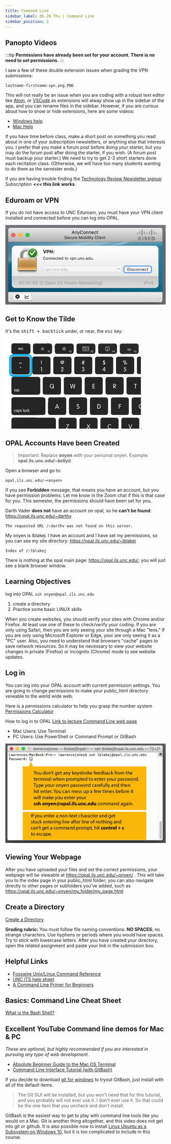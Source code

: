 ```yaml
---
title: Command Line
sidebar_label: 05-20 Thu | Command Line
sidebar_position: 2
---
```


## Panopto Videos 

:::tip
**Permissions have already been set for your account. There is no need to set permissions.**
:::

I saw a few of these double extension issues when grading the VPN submissions:

```
lastname-firstname-vpn.png.PNG
```

This will not really be an issue when you are coding with a robust text editor like [Atom](https://atom.io/), or [VSCode](https://code.visualstudio.com/) as extensions will alway show up in the sidebar of the app, and you can rename files in the sidebar. However, if you are curious about how to show or hide extensions, here are some videos:

* [Windows help](https://www.youtube.com/watch?v=PoTah9YBG2Y)
* [Mac Help](https://www.youtube.com/watch?v=ylbme95jnEo)

If you have time before class, make a short post on something you read about in one of your subscription newsletters, or anything else that interests you. I prefer that you make a forum post before doing your starter, but you may do the forum post after doing the starter, if you wish. (A forum post must backup your starter.) We need to try to get 2-3 short starters done each recitation class. (Otherwise, we will have too many students wanting to do them as the semester ends.)

If you are having trouble finding the [Technology Review Newsletter signup](https://forms.technologyreview.com/the-download/) Subscription **<<< this link works**.


## Eduroam or VPN

If you do not have access to UNC Eduroam, you must have your VPN client installed and connected before you can log into OPAL.

![vpn image](/img/active-vpn-example.png)

## Get to Know the Tilde

It's the <kbd>shift + backtick</kbd> under, or near, the <kbd>esc</kbd> key:

![tilde](/img/tilde.png).


## OPAL Accounts Have been Created

>Important: Replace **onyen** with your personal onyen. Example: **opal.ils.unc.edu/~kellyd**

Open a browser and go to:

```
opal.ils.unc.edu/~<onyen>
```  

If you see **Forbidden** message, that means you have an account, but you have permission problems. Let me know in the Zoom chat if
this is that case for you. This semester, the permissions should have been set for you.

Darth Vader **does not** have an account on opal, so he **can't be found**: <https://opal.ils.unc.edu/~darthv>

```
The requested URL /~darthv was not found on this server.
```

My onyen is lblakej. I have an account and I have set my permissions, so you can see my site directory: <https://opal.ils.unc.edu/~lblakej>

```
Index of /~lblakej
```

There is nothing at the opal main page: <https://opal.ils.unc.edu/>; you will just see a blank browser window.

## Learning Objectives

log into OPAL ```ssh onyen@opal.ils.unc.edu```
1. create a directory
2. Practice some basic LINUX skills


When you create websites, you should verify your sites with Chrome and/or Firefox. At least use one of these to check/verify your coding. If you are only using Safari, then you are only seeing your site through a Mac "lens." If you are only using Microsoft Explorer or Edge, your are only seeing it as a "PC" user. Also, you need to understand that browsers "cache" pages to save network resources. So it may be necessary to view your website changes in private (Firefox) or incognito (Chrome) mode to see website updates.

## Log in

You can log into your OPAL account with current permission settings. You are going to change permissions to make your public_html directory veiwable to the world wide web.

Here is a permissions calculator to help you grasp the number system [Permissions Calculator](http://permissions-calculator.org/)

How to log in to OPAL
[Link to lecture Command Line web page](https://ils.unc.edu/courses/2020_spring/inls161_001/02a.03.command-line.html)

* Mac Users: Use Terminal
* PC Users: Use PowerShell or Command Prompt or GitBash

![password prompt image](/img/terminal-password-prompt.png)


## Viewing Your Webpage

After you have uploaded your files and set the correct permissions, your webpage will be viewable at https://opal.ils.unc.edu/~onyen/ . This will take you to the index page in your public_html folder; you can also navigate directly to other pages or subfolders you've added, such as https://opal.ils.unc.edu/~onyen/my_folder/my_page.html

## Create a Directory

[Create a Directory](https://ils.unc.edu/courses/2020_spring/inls161_001/02b.02.new-directory.html)

**Grading rubric:** You must follow file naming conventions: **NO SPACES**; no strange characters. Use hyphens or periods where you would have spaces. Try to stick with lowercase letters. After you have created your directory, open the related assignment and paste your link in the submission box.


## Helpful Links

* [Fosswire Unix/Linux Command Reference](https://files.fosswire.com/2007/08/fwunixref.pdf)
* [UNC ITS help sheet](https://github.com/ljonesdesign/161-recitations/blob/master/docs/files/unc-unix-help.pdf)
* [A Command Line Primer for Beginners](https://lifehacker.com/a-command-line-primer-for-beginners-5633909)


## Basics: Command Line Cheat Sheet
[What is the Bash Shell?](https://en.wikipedia.org/wiki/Bash_(Unix_shell))

## Excellent YouTube Command line demos for Mac & PC

*These are optional, but highly recommended if you are interested in pursuing any type of web development.*

* [Absolute Beginner Guide to the Mac OS Terminal](https://www.youtube.com/watch?v=aKRYQsKR46I)
* [Command Line Interface Tutorial (with GitBash)](https://www.youtube.com/watch?v=sw9kdFka8rA)

If you decide to download [git for windows](https://gitforwindows.org) to tryout GitBash, just install with all of the default items.  

> The Git GUI will be installed, but you won't need that for this tutorial, and you probably will not ever use it. I don't ever use it. So that could be the one item that you uncheck and don't install.

GitBash is the easiest way to get to play with command line tools like you would on a Mac. Git is another thing altogether, and this video does not get into git or github. It is also possible now to install [Linux Ubuntu as a Subsystem on Windows 10](https://docs.microsoft.com/en-us/windows/wsl/install-win10), but it is too complicated to include in this course.
